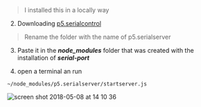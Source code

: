 > I installed this in a locally way

2. Downloading [p5.serialcontrol](https://github.com/vanevery/p5.serialcontrol)
> Rename the folder with the name of p5.serialserver

3. Paste it in the ***node_modules*** folder that was created with the installation of ***serial-port***

4. open a terminal an run 
```
~/node_modules/p5.serialserver/startserver.js 
```

![screen shot 2018-05-08 at 14 10 36](https://user-images.githubusercontent.com/15333235/39739139-4eb93200-52ca-11e8-8847-7241b9f53db5.png)
